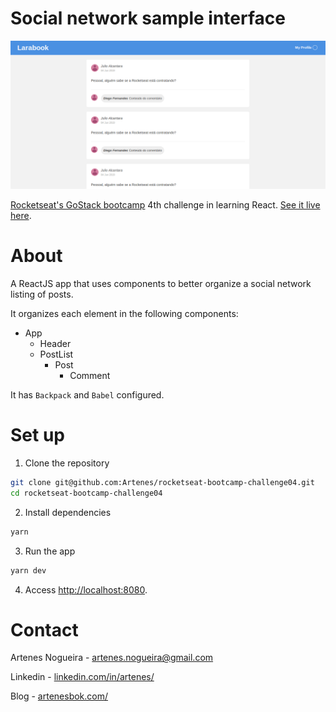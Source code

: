 # Social network sample interface

<p align="center">
  <a href="http://artenesbok.com/rocketseat-bootcamp-challenge04/">
    <img src="images/screenshot.png" alt="Social network screenshot"/>
  </a>
</p>

[Rocketseat's GoStack bootcamp](https://rocketseat.com.br/bootcamp) 4th challenge in learning React. [See it live here](http://artenesbok.com/rocketseat-bootcamp-challenge04/).

# About

A ReactJS app that uses components to better organize a social network listing of posts.

It organizes each element in the following components:

- App
  - Header
  - PostList
    - Post
      - Comment

It has `Backpack` and `Babel` configured.

# Set up

1. Clone the repository
```sh
git clone git@github.com:Artenes/rocketseat-bootcamp-challenge04.git
cd rocketseat-bootcamp-challenge04
```

2. Install dependencies
```sh
yarn
```

3. Run the app
```sh
yarn dev
```

4. Access [http://localhost:8080](http://localhost:8080).

# Contact

Artenes Nogueira - [artenes.nogueira@gmail.com](mailto:artenes.nogueira@gmail.com)

Linkedin - [linkedin.com/in/artenes/](https://www.linkedin.com/in/artenes/)

Blog - [artenesbok.com/](http://artenesbok.com/)